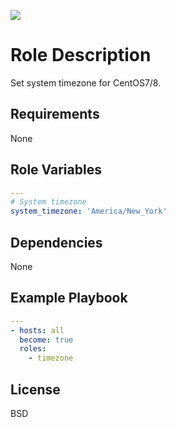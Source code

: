 [![](https://github.com/ansible-roles-mamono210/timezone/workflows/build/badge.svg)](https://github.com/ansible-roles-mamono210/timezone/actions?query=workflow%3Abuild)

Role Description
=========

Set system timezone for CentOS7/8.

Requirements
------------

None

Role Variables
--------------

```YAML
---
# System timezone
system_timezone: 'America/New_York'
```

Dependencies
------------

None

Example Playbook
----------------

```YAML
---
- hosts: all
  become: true
  roles:
    - timezone
```

License
-------

BSD
